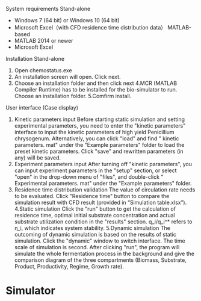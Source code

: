 System requirements 
Stand-alone 
- Windows 7 (64 bit) or Windows 10 (64 bit) 
- Microsoft Excel（with CFD residence time distribution data） 
MATLAB-based 
- MATLAB 2014 or newer 
- Microsoft Excel

Installation 
Stand-alone  
1. Open chemostatus.exe 
2. An installation screen will open. Click next.
3. Choose an installation folder and then click next
4.MCR (MATLAB Compiler Runtime) has to be installed for the bio-simulator to run. Choose an installation folder.
5.Comfirm install.
 

User interface (Case display)
1. Kinetic parameters input
Before starting static simulation and setting experimental parameters, you need to enter the "kinetic parameters" interface to input the kinetic parameters of high yield Penicillium chrysogenum.  Alternatively, you can click "load" and find " kinetic parameters. mat" under the "Example parameters" folder to load the preset kinetic parameters. Click "save" and rewritten parameters (in any) will be saved. 
2. Experiment parameters input
After turning off "kinetic parameters", you can input experiment parameters in the "setup" section, or select "open" in the drop-down menu of "files", and double-click " Experimental parameters. mat" under the "Example parameters" folder.
3. Residence time distribution validation
The value of circulation rate needs to be evaluated. Click "Residence time" button to compare the simulation result with CFD result (provided in “Simulation table.xlsx”). 
4.Static simulation
Click the "run" button to get the calculation of residence time, optimal initial substrate concentration and actual substrate utilization condition in the "results" section. q_i/q_i^* refers to η_i, which indicates system stability.
5.Dynamic simulation
The outcoming of dynamic simulation is based on the results of static simulation. Click the "dynamic" window to switch interface. The time scale of simulation is second. After clicking "run", the program will simulate the whole fermentation process in the background and give the comparison diagram of the three compartments (Biomass, Substrate, Product, Productivity, Regime, Growth rate).
 

# Simulator
